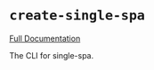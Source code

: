 # `create-single-spa`

[Full Documentation](https://single-spa.js.org/docs/create-single-spa)

The CLI for single-spa.
